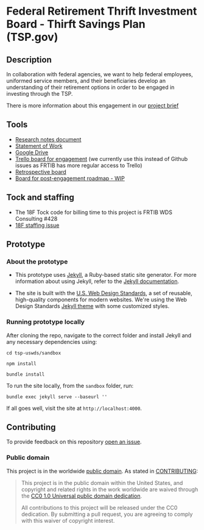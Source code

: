 # Federal Retirement Thrift Investment Board - Thirft Savings Plan (TSP.gov)

## Description
In collaboration with federal agencies, we want to help federal employees, uniformed service members, and their beneficiaries develop an understanding of their retirement options in order to be engaged in investing through the TSP.
 
There is more information about this engagement in our [project brief](https://github.com/18F/tsp-uswds/blob/master/projectbrief.md)

## Tools
 - [Research notes document](https://docs.google.com/document/d/1ddTUx7zpGNtUzcHHCnEqvFnB6QG-FNuoyOpU1OY-eXs/edit#)
 - [Statement of Work](https://drive.google.com/open?id=1Iy1iFCO3z2pLbyU1q7Zm5O38L5F-Mj9B8xDbD4x0g6k)
 - [Google Drive](https://drive.google.com/drive/folders/1JazpgWiJphe-YOSUjPuksulaHqjEh_tY) 
 - [Trello board for engagement](https://trello.com/b/QvYdQMaY/18f-tsp-uswds) (we currently use this instead of Github issues as FRTIB has more regular access to Trello)
 - [Retrospective board](https://trello.com/b/vPwxwObJ/18f-frtib-tspgov-uswds-retrospective)
 - [Board for post-engagement roadmap - WIP](https://trello.com/b/jBW83JZ6/wip-ftrib-tspgov-roadmap-subject-to-change)

## Tock and staffing

- The 18F Tock code for billing time to this project is FRTIB WDS Consulting #428
- [18F staffing issue](https://github.com/18F/staffing-and-resources/issues/428)

## Prototype

### About the prototype

* This prototype uses [Jekyll](https://jekyllrb.com), a Ruby-based static site generator. For more information about using Jekyll, refer to the [Jekyll documentation](http://jekyllrb.com/docs/home/).

* The site is built with the [U.S. Web Design Standards](https://standards.usa.gov), a set of reusable, high-quality components for modern websites. We're using the Web Design Standards [Jekyll theme](https://github.com/18F/uswds-jekyll) with some customized styles.

### Running prototype locally

After cloning the repo, navigate to the correct folder and install Jekyll and any necessary dependencies using:
```
cd tsp-uswds/sandbox
```

```
npm install
```

```
bundle install
```

To run the site locally, from the `sandbox` folder, run:

```
bundle exec jekyll serve --baseurl ''
```

If all goes well, visit the site at `http://localhost:4000`.

## Contributing

To provide feedback on this repository [open an issue](https://github.com/GSA/tsp-uswds/issues/new).

### Public domain

This project is in the worldwide [public domain](LICENSE.md). As stated in [CONTRIBUTING](CONTRIBUTING.md):

> This project is in the public domain within the United States, and copyright and related rights in the work worldwide are waived through the [CC0 1.0 Universal public domain dedication](https://creativecommons.org/publicdomain/zero/1.0/).
>
> All contributions to this project will be released under the CC0 dedication. By submitting a pull request, you are agreeing to comply with this waiver of copyright interest.
